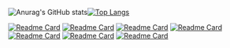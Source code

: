 ![Anurag's GitHub stats](https://github-readme-stats.vercel.app/api?username=yantao1995&theme=flag-india&show_icons=true)[![Top Langs](https://github-readme-stats.vercel.app/api/top-langs/?username=yantao1995&layout=compact)](https://github.com/yantao1995?tab=repositories)

[![Readme Card](https://github-readme-stats.vercel.app/api/pin/?username=yantao1995&repo=transaction-matching-engine&show_owner=true&theme=vue)](https://github.com/yantao1995/transaction-matching-engine)
[![Readme Card](https://github-readme-stats.vercel.app/api/pin/?username=yantao1995&repo=ds&show_owner=true&theme=vue)](https://github.com/yantao1995/ds)
[![Readme Card](https://github-readme-stats.vercel.app/api/pin/?username=yantao1995&repo=qrcode2console&show_owner=true&theme=vue)](https://github.com/yantao1995/qrcode2console)
[![Readme Card](https://github-readme-stats.vercel.app/api/pin/?username=yantao1995&repo=mfc-soft-utils&show_owner=true&theme=vue)](https://github.com/yantao1995/mfc-soft-utils)
[![Readme Card](https://github-readme-stats.vercel.app/api/pin/?username=yantao1995&repo=algor&show_owner=true&theme=vue)](https://github.com/yantao1995/algor)
[![Readme Card](https://github-readme-stats.vercel.app/api/pin/?username=yantao1995&repo=CourseSelectionSystem&show_owner=true&theme=vue)](https://github.com/yantao1995/CourseSelectionSystem)
[![Readme Card](https://github-readme-stats.vercel.app/api/pin/?username=yantao1995&repo=public-chain-demo&show_owner=true&theme=vue)](https://github.com/yantao1995/public-chain-demo)
